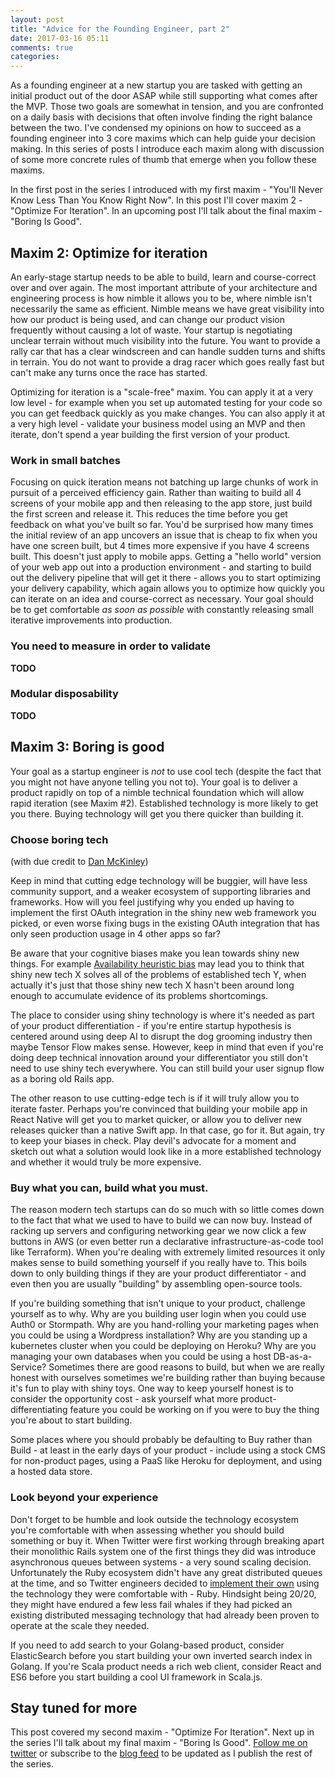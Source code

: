 ```yaml
---
layout: post
title: "Advice for the Founding Engineer, part 2"
date: 2017-03-16 05:11
comments: true
categories: 
---
```


As a founding engineer at a new startup you are tasked with getting an initial product out of the door ASAP while still supporting what comes after the MVP. Those two goals are somewhat in tension, and you are confronted on a daily basis with decisions that often involve finding the right balance between the two. I've condensed my opinions on how to succeed as a founding engineer into 3 core maxims which can help guide your decision making. In this series of posts I introduce each maxim along with discussion of some more concrete rules of thumb that emerge when you follow these maxims.

In the first post in the series I introduced with my first maxim - "You'll Never Know Less Than You Know Right Now". In this post I'll cover maxim 2 - "Optimize For Iteration". In an upcoming post I'll talk about the final maxim - "Boring Is Good". 

## Maxim 2: Optimize for iteration
An early-stage startup needs to be able to build, learn and course-correct over and over again. The most important attribute of your architecture and engineering process is how nimble it allows you to be, where nimble isn't necessarily the same as efficient. Nimble means we have great visibility into how our product is being used, and can change our product vision frequently without causing a lot of waste. Your startup is negotiating unclear terrain without much visibility into the future. You want to provide a rally car that has a clear windscreen and can handle sudden turns and shifts in terrain. You do not want to provide a drag racer which goes really fast but can't make any turns once the race has started.

Optimizing for iteration is a "scale-free" maxim. You can apply it at a very low level - for example when you set up automated testing for your code so you can get feedback quickly as you make changes. You can also apply it at a very high level - validate your business model using an MVP and then iterate, don't spend a year building the first version of your product.

### Work in small batches
Focusing on quick iteration means not batching up large chunks of work in pursuit of a perceived efficiency gain. Rather than waiting to build all 4 screens of your mobile app and then releasing to the app store, just build the first screen and release it. This reduces the time before you get feedback on what you've built so far. You'd be surprised how many times the initial review of an app uncovers an issue that is cheap to fix when you have one screen built, but 4 times more expensive if you have 4 screens built. This doesn't just apply to mobile apps. Getting a "hello world" version of your web app out into a production environment - and starting to build out the delivery pipeline that will get it there - allows you to start optimizing your delivery capability, which again allows you to optimize how quickly you can iterate on an idea and course-correct as necessary. Your goal should be to get comfortable *as soon as possible* with constantly releasing small iterative improvements into production.

### You need to measure in order to validate
**TODO**

### Modular disposability
**TODO**

## Maxim 3: Boring is good
Your goal as a startup engineer is *not* to use cool tech (despite the fact that you might not have anyone telling you not to). Your goal is to deliver a product rapidly on top of a nimble technical foundation which will allow rapid iteration (see Maxim #2). Established technology is more likely to get you there. Buying technology will get you there quicker than building it. 


### Choose boring tech
(with due credit to [Dan McKinley](http://mcfunley.com/choose-boring-technology))

Keep in mind that cutting edge technology will be buggier, will have less community support, and a weaker ecosystem of supporting libraries and frameworks. How will you feel justifying why you ended up having to implement the first OAuth integration in the shiny new web framework you picked, or even worse fixing bugs in the existing OAuth integration that has only seen production usage in 4 other apps so far? 

Be aware that your cognitive biases make you lean towards shiny new things. For example [Availability heuristic bias](https://en.wikipedia.org/wiki/Availability_heuristic) may lead you to think that shiny new tech X solves all of the problems of established tech Y, when actually it's just that those shiny new tech X hasn't been around long enough to accumulate evidence of its problems shortcomings.

The place to consider using shiny technology is where it's needed as part of your product differentiation - if you're entire startup hypothesis is centered around using deep AI to disrupt the dog grooming industry then maybe Tensor Flow makes sense. However, keep in mind that even if you're doing deep technical innovation around your differentiator you still don't need to use shiny tech everywhere. You can still build your user signup flow as a boring old Rails app.

The other reason to use cutting-edge tech is if it will truly allow you to iterate faster. Perhaps you're convinced that building your mobile app in React Native will get you to market quicker, or allow you to deliver new releases quicker than a native Swift app. In that case, go for it. But again, try to keep your biases in check. Play devil's advocate for a moment and sketch out what a solution would look like in a more established technology and whether it would truly be more expensive.

### Buy what you can, build what you must.
The reason modern tech startups can do so much with so little comes down to the fact that what we used to have to build we can now buy. Instead of racking up servers and configuring networking gear we now click a few buttons in AWS (or even better run a declarative infrastructure-as-code tool like Terraform). When you're dealing with extremely limited resources it only makes sense to build something yourself if you really have to. This boils down to only building things if they are your product differentiator - and even then you are usually "building" by assembling open-source tools. 

If you're building something that isn't unique to your product, challenge yourself as to why. Why are you building user login when you could use Auth0 or Stormpath. Why are you hand-rolling your marketing pages when you could be using a Wordpress installation? Why are you standing up a kubernetes cluster when you could be deploying on Heroku? Why are you managing your own databases when you could be using a host DB-as-a-Service? Sometimes there are good reasons to build, but when we are really honest with ourselves sometimes we're building rather than buying because it's fun to play with shiny toys. One way to keep yourself honest is to consider the opportunity cost - ask yourself what more product-differentiating feature you could be working on if you were to buy the thing you're about to start building.

Some places where you should probably be defaulting to Buy rather than Build - at least in the early days of your product - include using a stock CMS for non-product pages, using a PaaS like Heroku for deployment, and using a hosted data store.

### Look beyond your experience
Don't forget to be humble and look outside the technology ecosystem you're comfortable with when assessing whether you should build something or buy it. When Twitter were first working through breaking apart their monolithic Rails system one of the first things they did was introduce asynchronous queues between systems - a very sound scaling decision. Unfortunately the Ruby ecosystem didn't have any great distributed queues at the time, and so Twitter engineers decided to [implement their own](https://github.com/starling/starling) using the technology they were comfortable with - Ruby. Hindsight being 20/20, they might have endured a few less fail whales if they had picked an existing distributed messaging technology that had already been proven to operate at the scale they needed.

If you need to add search to your Golang-based product, consider ElasticSearch before you start building your own inverted search index in Golang. If you're Scala product needs a rich web client, consider React and ES6 before you start building a cool UI framework in Scala.js.

## Stay tuned for more

This post covered my second maxim - "Optimize For Iteration". Next up in the series I'll talk about my final maxim - "Boring Is Good". [Follow me on twitter](https://twitter.com/ph1) or subscribe to the [blog feed](/atom.xml) to be updated as I publish the rest of the series.
